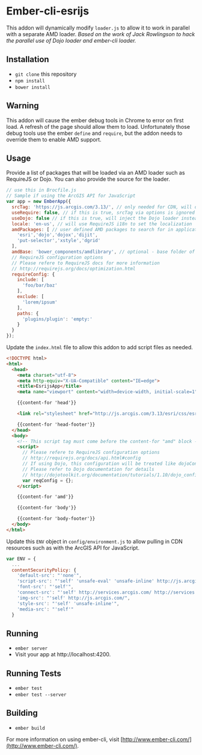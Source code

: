 # Ember-cli-esrijs

This addon will dynamically modify `loader.js` to allow it to work in parallel with a separate AMD loader.
*Based on the work of Jack Rowlingson to hack the parallel use of Dojo loader and ember-cli loader.*

## Installation

* `git clone` this repository
* `npm install`
* `bower install`

## Warning
This addon will cause the ember debug tools in Chrome to error on first load. A refresh of the page should allow them to load. Unfortunately those debug tools use the ember `define` and `require`, but the addon needs to override them to enable AMD support.

## Usage
Provide a list of packages that will be loaded via an AMD loader such as RequireJS or Dojo. You can also provide the source for the loader.
```javascript
// use this in Brocfile.js
// Sample if using the ArcGIS API for JavaScript
var app = new EmberApp({
  srcTag: 'https://js.arcgis.com/3.13/', // only needed for CDN, will default to 'built.js' if useRequire = true
  useRequire: false, // if this is true, srcTag via options is ignored
  useDojo: false // if this is true, will inject the Dojo loader instead of RequireJS
  locale: 'en-us', // will use RequireJS i18n to set the localization
  amdPackages: [ // user defined AMD packages to search for in application
    'esri','dojo','dojox','dijit',
    'put-selector','xstyle','dgrid'
  ],
  amdBase: 'bower_components/amdlibrary', // optional - base folder of AMD library
  // RequireJS configuration options
  // Please refere to RequireJS docs for more information
  // http://requirejs.org/docs/optimization.html
  requireConfig: {
    include: [
      'foo/bar/baz'
    ],
    exclude: [
      'lorem/ipsum'
    ],
    paths: {
      'plugins/plugin': 'empty:'
    }
  }
});
```

Update the `index.html` file to allow this addon to add script files as needed.
```html
<!DOCTYPE html>
<html>
  <head>
    <meta charset="utf-8">
    <meta http-equiv="X-UA-Compatible" content="IE=edge">
    <title>EsrijsApp</title>
    <meta name="viewport" content="width=device-width, initial-scale=1">

    {{content-for 'head'}}

    <link rel="stylesheet" href="http://js.arcgis.com/3.13/esri/css/esri.css">

    {{content-for 'head-footer'}}
  </head>
  <body>
    <!-- This script tag must come before the content-for "amd" block -->
    <script>
      // Please refere to RequireJS configuration options
      // http://requirejs.org/docs/api.html#config
      // If using Dojo, this configuration will be treated like dojoConfig.
      // Please refer to Dojo documentation for details
      // http://dojotoolkit.org/documentation/tutorials/1.10/dojo_config/
      var reqConfig = {};
    </script>

    {{content-for 'amd'}}

    {{content-for 'body'}}

    {{content-for 'body-footer'}}
  </body>
</html>
```

Update this `ENV` object in `config/environment.js` to allow pulling in CDN resources such as with the ArcGIS API for JavaScript.
```javascript
var ENV = {
  ...
  contentSecurityPolicy: {
    'default-src': "'none'",
    'script-src': "'self' 'unsafe-eval' 'unsafe-inline' http://js.arcgis.com/ https://js.arcgis.com/",
    'font-src': "'self'",
    'connect-src': "'self' http://services.arcgis.com/ http://services.arcgisonline.com/",
    'img-src': "'self' http://js.arcgis.com/",
    'style-src': "'self' 'unsafe-inline'",
    'media-src': "'self'"
  }
```

## Running

* `ember server`
* Visit your app at http://localhost:4200.

## Running Tests

* `ember test`
* `ember test --server`

## Building

* `ember build`

For more information on using ember-cli, visit [http://www.ember-cli.com/](http://www.ember-cli.com/).
